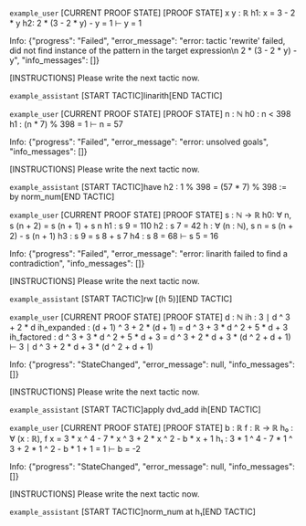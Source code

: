 `example_user`
[CURRENT PROOF STATE]
[PROOF STATE]
x y : ℝ
h1: x = 3 - 2 * y
h2: 2 * (3 - 2 * y) - y = 1
⊢
y = 1

Info: {"progress": "Failed", "error_message": "error: tactic 'rewrite' failed, did not find instance of the pattern in the target expression\n  2 * (3 - 2 * y) - y", "info_messages": []}

[INSTRUCTIONS]
Please write the next tactic now.

`example_assistant`
[START TACTIC]linarith[END TACTIC]

`example_user`
[CURRENT PROOF STATE]
[PROOF STATE]
n : ℕ
h0 : n < 398
h1 : (n * 7) % 398 = 1
⊢
n = 57

Info: {"progress": "Failed", "error_message": "error: unsolved goals", "info_messages": []}

[INSTRUCTIONS]
Please write the next tactic now.

`example_assistant`
[START TACTIC]have h2 : 1 % 398 = (57 * 7) % 398 := by norm_num[END TACTIC]

`example_user`
[CURRENT PROOF STATE]
[PROOF STATE]
s : ℕ → ℝ
h0: ∀ n, s (n + 2) = s (n + 1) + s n
h1 : s 9 = 110
h2 : s 7 = 42
h : ∀ (n : ℕ), s n = s (n + 2) - s (n + 1)
h3 : s 9 = s 8 + s 7
h4 : s 8 = 68
⊢
s 5 = 16

Info: {"progress": "Failed", "error_message": "error: linarith failed to find a contradiction", "info_messages": []}

[INSTRUCTIONS]
Please write the next tactic now.

`example_assistant`
[START TACTIC]rw [(h 5)][END TACTIC]

`example_user`
[CURRENT PROOF STATE]
[PROOF STATE]
d : ℕ
ih : 3 ∣ d ^ 3 + 2 * d
ih_expanded : (d + 1) ^ 3 + 2 * (d + 1) = d ^ 3 + 3 * d ^ 2 + 5 * d + 3
ih_factored : d ^ 3 + 3 * d ^ 2 + 5 * d + 3 = d ^ 3 + 2 * d + 3 * (d ^ 2 + d + 1)
⊢
3 ∣ d ^ 3 + 2 * d + 3 * (d ^ 2 + d + 1)

Info: {"progress": "StateChanged", "error_message": null, "info_messages": []}

[INSTRUCTIONS]
Please write the next tactic now.

`example_assistant`
[START TACTIC]apply dvd_add ih[END TACTIC]

`example_user`
[CURRENT PROOF STATE]
[PROOF STATE]
b : ℝ
f : ℝ → ℝ
h₀ : ∀ (x : ℝ), f x = 3 * x ^ 4 - 7 * x ^ 3 + 2 * x ^ 2 - b * x + 1
h₁ : 3 * 1 ^ 4 - 7 * 1 ^ 3 + 2 * 1 ^ 2 - b * 1 + 1 = 1
⊢
b = -2

Info: {"progress": "StateChanged", "error_message": null, "info_messages": []}

[INSTRUCTIONS]
Please write the next tactic now.

`example_assistant`
[START TACTIC]norm_num at h₁[END TACTIC]
